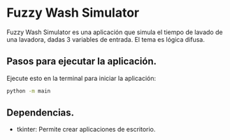 # Fuzzy Wash Simulator

Fuzzy Wash Simulator es una aplicación que simula el tiempo de lavado de una lavadora, dadas 3 variables de entrada.
El tema es lógica difusa.

## Pasos para ejecutar la aplicación.

Ejecute esto en la terminal para iniciar la aplicación:

~~~bash
python -m main
~~~

## Dependencias.
- tkinter: Permite crear aplicaciones de escritorio.
